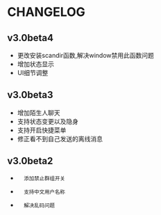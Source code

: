 CHANGELOG
=========================

v3.0beta4
------------------------------
*	更改安装scandir函数,解决window禁用此函数问题
*	增加状态显示
*	UI细节调整

v3.0beta3
-------------------------------
*	增加陌生人聊天
*	支持状态变更以及隐身
*	支持开启快捷菜单
*	修正看不到自己发送的离线消息

v3.0beta2
-------------------------------
*       添加禁止群组开关
*       支持中文用户名称
*       解决乱码问题

